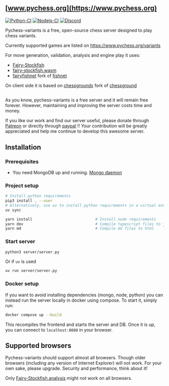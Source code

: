 ## [www.pychess.org](https://www.pychess.org)

[![Python-CI](https://github.com/gbtami/pychess-variants/actions/workflows/ci.yml/badge.svg)](https://github.com/gbtami/pychess-variants/actions/workflows/ci.yml)
[![Nodejs-CI](https://github.com/gbtami/pychess-variants/actions/workflows/nodejs.yml/badge.svg)](https://github.com/gbtami/pychess-variants/actions/workflows/nodejs.yml)
[![Discord](https://img.shields.io/discord/634298688663191582?label=Discord&logo=discord&style=flat)](https://discord.gg/aPs8RKr)

Pychess-variants is a free, open-source chess server designed to play chess variants.

Currently supported games are listed on https://www.pychess.org/variants

For move generation, validation, analysis and engine play it uses:
- [Fairy-Stockfish](https://github.com/fairy-stockfish/Fairy-Stockfish)
- [fairy-stockfish.wasm](https://github.com/fairy-stockfish/fairy-stockfish.wasm)
- [fairyfishnet](https://github.com/gbtami/fairyfishnet) fork of [fishnet](https://github.com/lichess-org/fishnet)

On client side it is based on
[chessgroundx](https://github.com/gbtami/chessgroundx) fork of [chessground](https://github.com/lichess-org/chessground)

##

As you know, pychess-variants is a free server and it will remain free forever. However, maintaining and improving the server costs time and money.

If you like our work and find our server useful, please donate through [Patreon](https://www.patreon.com/pychess) or directly through [paypal](https://www.paypal.com/paypalme/gbtami) !!
Your contribution will be greatly appreciated and help me continue to develop this awesome server.

## Installation

### Prerequisites
* You need MongoDB up and running. [Mongo daemon](https://www.mongodb.com/docs/manual/installation/)


### Project setup
```bash
# Install python requirements
pip3 install . --user
# Alternatively, use uv to install python requirements in a virtual env
uv sync

yarn install                            # Install node requirements
yarn dev                                # Compile typescript files to javascript
yarn md                                 # Compile md files to html
```

### Start server
```bash
python3 server/server.py
```
Or if `uv` is used
```bash
uv run server/server.py
```

### Docker setup
If you want to avoid installing dependencies (mongo, node, python) you can instead run the server locally in docker using compose. To start it, simply run:
```bash
docker compose up --build
```
This recompiles the frontend and starts the server and DB. Once it is up, you can connect to `localhost:8080` in your browser.


## Supported browsers

Pychess-variants should support almost all browsers. Though older browsers (including any version of Internet Explorer) will not work. For your own sake, please upgrade. Security and performance, think about it!

Only [Fairy-Stockfish analysis](https://www.pychess.org/analysis/chess) might not work on all browsers.
